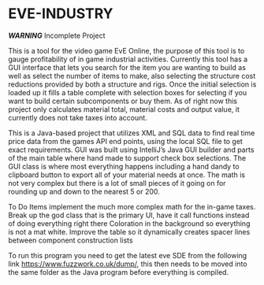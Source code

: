 # EVE-INDUSTRY

***WARNING***
Incomplete Project

This is a tool for the video game EvE Online, the purpose of this tool is to gauge profitability of in game industrial activities.  Currently this tool has a GUI interface that lets you search for the item you are wanting to build as well as select the number of items to make, also selecting the structure cost reductions provided by both a structure and rigs. Once the initial selection is loaded up it fills a table complete with selection boxes for selecting if you want to build certain subcomponents or buy them. As of right now this project only calculates material total, material costs and output value, it currently does not take taxes into account. 

This is a Java-based project that utilizes XML and SQL data to find real time price data from the games API end points, using the local SQL file to get exact requirements. GUI was built using IntelliJ’s Java GUI builder and parts of the main table where hand made to support check box selections. The GUI class is where most everything happens including a hand dandy to clipboard button to export all of your material needs at once. The math is not very complex but there is a lot of small pieces of it going on for rounding up and down to the nearest 5 or 200. 

To Do Items
implement the much more complex math for the in-game taxes. 
Break up the god class that is the primary UI, have it call functions instead of doing everything right there
Coloration in the background so everything is not a mat white.
Improve the table so it dynamically creates spacer lines between component construction lists

To run this program you need to get the latest eve SDE from the following link https://www.fuzzwork.co.uk/dump/, this then needs to be moved into the same folder as the Java program before everything is compiled.
